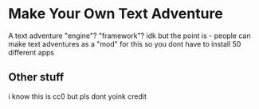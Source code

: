 # Make Your Own Text Adventure
A text adventure "engine"? "framework"? idk but the point is - people can make text adventures as a "mod" for this so you dont have to install 50 different apps
## Other stuff
i know this is cc0 but pls dont yoink credit
